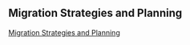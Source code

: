 ## Migration Strategies and Planning
[Migration Strategies and Planning](https://chatgpt.com/share/e/677aad63-ecc4-8009-8e5d-b948901d775d)
